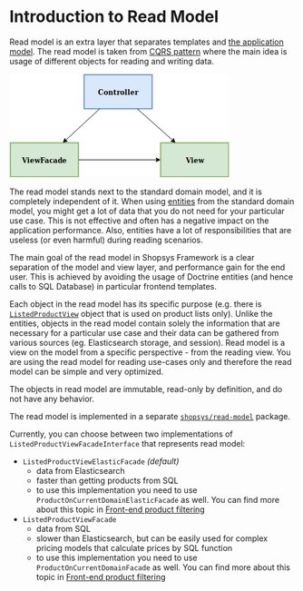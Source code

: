 # Introduction to Read Model

Read model is an extra layer that separates templates and [the application model](/docs/model/introduction-to-model-architecture.md).
The read model is taken from [CQRS pattern](https://martinfowler.com/bliki/CQRS.html) where the main idea is usage of different objects for reading and writing data.

![model architecture schema](./img/read-model-architecture.png 'Read model in Shopsys Framework architecture')

The read model stands next to the standard domain model, and it is completely independent of it. When using [entities](./entities.md) from the standard domain model, you might get a lot of data that you do not need for your particular use case.
This is not effective and often has a negative impact on the application performance.
Also, entities have a lot of responsibilities that are useless (or even harmful) during reading scenarios.

The main goal of the read model in Shopsys Framework is a clear separation of the model and view layer, and performance gain for the end user.
This is achieved by avoiding the usage of Doctrine entities (and hence calls to SQL Database) in particular frontend templates.

Each object in the read model has its specific purpose (e.g. there is [`ListedProductView`](/packages/read-model/src/Product/Listed/ListedProductView.php) object that is used on product lists only).
Unlike the entities, objects in the read model contain solely the information that are necessary for a particular use case
and their data can be gathered from various sources (eg. Elasticsearch storage, and session).
Read model is a view on the model from a specific perspective - from the reading view. You are using the read model for reading use-cases only and therefore the read model can be simple and very optimized.

The objects in read model are immutable, read-only by definition, and do not have any behavior.

The read model is implemented in a separate [`shopsys/read-model`](https://github.com/shopsys/read-model) package.

Currently, you can choose between two implementations of `ListedProductViewFacadeInterface` that represents read model:
 - `ListedProductViewElasticFacade` *(default)*
    - data from Elasticsearch
    - faster than getting products from SQL
    - to use this implementation you need to use `ProductOnCurrentDomainElasticFacade` as well. You can find more about this topic in [Front-end product filtering](/docs/model/front-end-product-filtering.md)
 - `ListedProductViewFacade`
    - data from SQL
    - slower than Elasticsearch, but can be easily used for complex pricing models that calculate prices by SQL function
    - to use this implementation you need to use `ProductOnCurrentDomainFacade` as well. You can find more about this topic in [Front-end product filtering](/docs/model/front-end-product-filtering.md)

